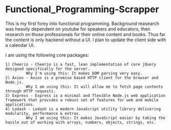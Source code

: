 # Functional_Programming-Scrapper

This is my first forey into functional programming. Background reasearch was heavily dependent on youtube for speakers and educators, then research on those professionals for their online content and books. Thus far the content is only backend without a UI. I plan to update the client side with a calendar UI. 

I am using the following core packages:

    1) Cheerio - Cheerio is a fast, lean implementation of core jQuery designed specifically for the server. 
             Why I'm using this: It makes DOM parsing very easy.
    2) Axios - Axios is a promise based HTTP client for the browser and Node.js. 
             Why I am using this: It will allow me to fetch page contents through HTTP requests.
    3) Express - Express is a minimal and flexible Node.js web application framework that provides a robust set of features for web and mobile applications.
    4) Lodash - Lodash is a modern JavaScript utility library delivering modularity, performance & extras. 
             Why I am using this: It makes JavaScript easier by taking the hassle out of working with arrays, numbers, objects, strings, etc.



